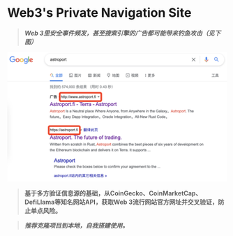 # Web3's Private Navigation Site

> ***Web 3里安全事件频发，甚至搜索引擎的广告都可能带来钓鱼攻击（见下图）***

![google ads](https://github.com/Rand0mWalkXYZ/pnw3/raw/main/pics/astroport.png)

> **基于多方验证信息源的基础，从CoinGecko、CoinMarketCap、DefiLlama等知名网站API，获取Web 3流行网站官方网址并交叉验证，防止单点风险。**


> ***推荐克隆项目到本地，自我搭建使用。***